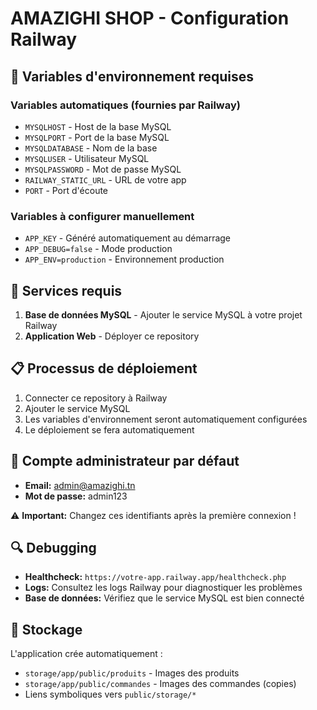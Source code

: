 # AMAZIGHI SHOP - Configuration Railway

## 🚀 Variables d'environnement requises

### Variables automatiques (fournies par Railway)
- `MYSQLHOST` - Host de la base MySQL
- `MYSQLPORT` - Port de la base MySQL  
- `MYSQLDATABASE` - Nom de la base
- `MYSQLUSER` - Utilisateur MySQL
- `MYSQLPASSWORD` - Mot de passe MySQL
- `RAILWAY_STATIC_URL` - URL de votre app
- `PORT` - Port d'écoute

### Variables à configurer manuellement
- `APP_KEY` - Généré automatiquement au démarrage
- `APP_DEBUG=false` - Mode production
- `APP_ENV=production` - Environnement production

## 🔧 Services requis

1. **Base de données MySQL** - Ajouter le service MySQL à votre projet Railway
2. **Application Web** - Déployer ce repository

## 📋 Processus de déploiement

1. Connecter ce repository à Railway
2. Ajouter le service MySQL 
3. Les variables d'environnement seront automatiquement configurées
4. Le déploiement se fera automatiquement

## 👤 Compte administrateur par défaut

- **Email:** admin@amazighi.tn
- **Mot de passe:** admin123

⚠️ **Important:** Changez ces identifiants après la première connexion !

## 🔍 Debugging

- **Healthcheck:** `https://votre-app.railway.app/healthcheck.php`
- **Logs:** Consultez les logs Railway pour diagnostiquer les problèmes
- **Base de données:** Vérifiez que le service MySQL est bien connecté

## 📂 Stockage

L'application crée automatiquement :
- `storage/app/public/produits` - Images des produits
- `storage/app/public/commandes` - Images des commandes (copies)
- Liens symboliques vers `public/storage/*`